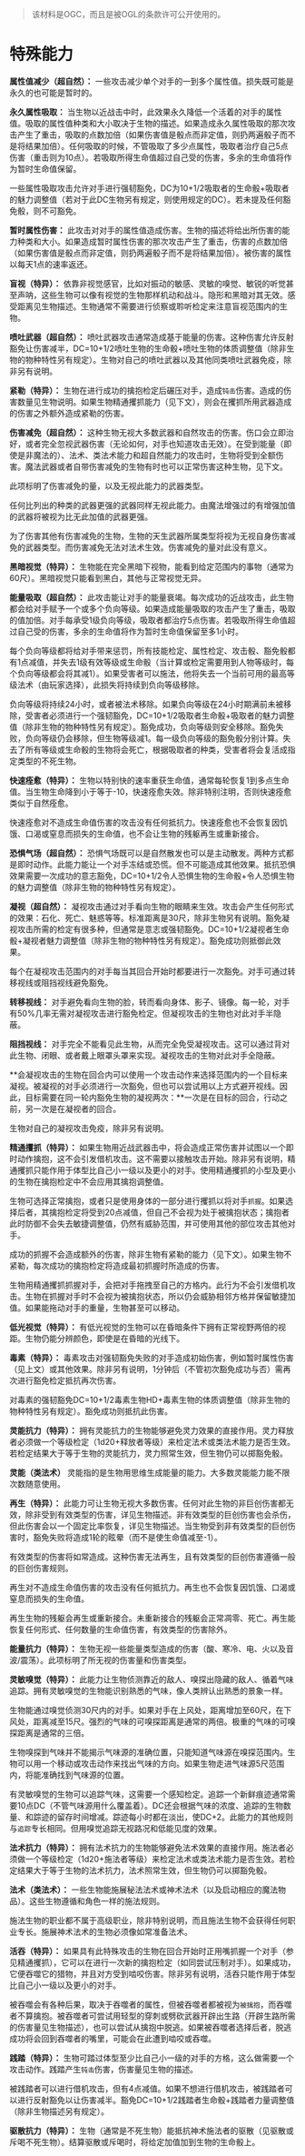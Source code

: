 > 该材料是OGC，而且是被OGL的条款许可公开使用的。

# 特殊能力

**属性值减少（超自然）：** 一些攻击减少单个对手的一到多个属性值。损失既可能是永久的也可能是暂时的。

**永久属性吸取：** 当生物以近战击中时，此效果永久降低一个活着的对手的属性值。吸取的属性值种类和大小取决于生物的描述。如果造成永久属性吸取的那次攻击产生了重击，吸取的点数加倍（如果伤害值是骰点而非定值，则扔两遍骰子而不是将结果加倍）。任何吸取的时候，不管吸取了多少点属性，吸取者治疗自己5点伤害（重击则为10点）。若吸取所得生命值超过自己受的伤害，多余的生命值将作为暂时生命值保留。

一些属性吸取攻击允许对手进行强韧豁免，DC为10+1/2吸取者的生命骰+吸取者的魅力调整值（若对于此DC生物另有规定，则使用规定的DC）。若未提及任何豁免骰，则不可豁免。

**暂时属性伤害：** 此攻击对对手的属性值造成伤害。生物的描述将给出所伤害的能力种类和大小。如果造成暂时属性伤害的那次攻击产生了重击，伤害的点数加倍（如果伤害值是骰点而非定值，则扔两遍骰子而不是将结果加倍）。被伤害的属性以每天1点的速率返还。

**盲视（特异）：** 依靠非视觉感官，比如对振动的敏感、灵敏的嗅觉、敏锐的听觉甚至声呐，这些生物可以像有视觉的生物那样机动和战斗。隐形和黑暗对其无效。感受距离见生物描述。生物通常不需要进行侦察或聆听检定来注意盲视范围内的生物。

**喷吐武器（超自然）：** 喷吐武器攻击通常造成基于能量的伤害。这种伤害允许反射豁免让伤害减半，DC=10+1/2喷吐生物的生命骰+喷吐生物的体质调整值（除非生物的物种特性另有规定）。生物对自己的喷吐武器以及其他同类喷吐武器免疫，除非另有说明。

**紧勒（特异）：** 生物在进行成功的擒抱检定后碾压对手，造成`钝击`伤害。造成的伤害数量见生物说明。如果生物精通攫抓能力（见下文），则会在攫抓所用武器造成的伤害之外额外造成紧勒的伤害。

**伤害减免（超自然）：** 这种生物无视大多数武器和自然攻击的伤害。伤口会立即治好，或者完全忽视武器伤害（无论如何，对手也知道攻击无效）。在受到能量（即使是非魔法的）、法术、类法术能力和超自然能力的攻击时，生物将受到全额伤害。魔法武器或者自带伤害减免的生物有时也可以正常伤害这种生物，见下文。

此项标明了伤害减免的量，以及无视此能力的武器类型。

任何比列出的种类的武器更强的武器同样无视此能力。由魔法增强过的有增强加值的武器将被视为比无此加值的武器更强。

为了伤害其他有伤害减免的生物，生物的天生武器所属类型将视为无视自身伤害减免的武器类型。而伤害减免无法对法术生效。伤害减免的量对此没有意义。

**黑暗视觉（特异）：** 生物能在完全黑暗下视物，能看到给定范围内的事物（通常为60尺）。黑暗视觉只能看到黑白，其他与正常视觉无异。

**能量吸取（超自然）：** 此攻击能让对手的能量衰竭。每次成功的近战攻击，此生物都会给对手赋予一个或多个负向等级。如果造成能量吸取的攻击产生了重击，吸取的值加倍。对手每承受1级负向等级，吸取者都治疗5点伤害。若吸取所得生命值超过自己受的伤害，多余的生命值将作为暂时生命值保留至多1小时。

每个负向等级都将给对手带来惩罚，所有技能检定、属性检定、攻击骰、豁免骰都有1点减值，并失去1级有效等级或生命骰（当计算或检定需要用到人物等级时，每个负向等级都会将其减1）。如果受害者可以施法，他将失去一个当前可用的最高等级法术（由玩家选择），此损失将持续到负向等级移除。

负向等级将持续24小时，或者被法术移除。如果负向等级在24小时期满前未被移除，受害者必须进行一个强韧豁免，DC=10+1/2吸取者生命骰+吸取者的魅力调整值（除非生物的物种特性另有规定）。豁免成功，负向等级则安全移除。豁免失败，负向等级仍会移除，但生物等级减1。每一级负向等级的豁免骰分别计算。失去了所有等级或生命骰的生物将会死亡，根据吸取者的种类，受害者将会复活成指定类型的不死生物。

**快速痊愈（特异）：** 生物以特别快的速率重获生命值，通常每轮恢复1到多点生命值。当生物生命降到小于等于-10，快速痊愈失效。除非特别注明，否则快速痊愈类似于自然痊愈。

快速痊愈对不造成生命值伤害的攻击没有任何抵抗力。快速痊愈也不会恢复因饥饿、口渴或窒息而损失的生命值，也不会让生物的残躯再生或重新接合。

**恐惧气场（超自然）：** 恐惧气场既可以是自然散发也可以是主动散发。两种方式都是即时动作。此能力能让一个对手冻结或恐慌。但不可能造成其他效果。抵抗恐惧效果需要一次成功的意志豁免，DC=10+1/2令人恐惧生物的生命骰+令人恐惧生物的魅力调整值（除非生物的物种特性另有规定）。

**凝视（超自然）：** 凝视攻击通过对手看向生物的眼睛来生效。攻击会产生任何形式的效果：石化、死亡、魅惑等等。标准距离是30尺，除非生物另有说明。豁免凝视攻击所需的检定有很多种，但通常是意志或强韧豁免。DC=10+1/2凝视者生命骰+凝视者魅力调整值（除非生物的物种特性另有规定）。豁免成功则抵御此效果。

每个在凝视攻击范围内的对手每当其回合开始时都要进行一次豁免。对手可通过转移视线或阻挡视线避免豁免。

**转移视线：** 对手避免看向生物的脸，转而看向身体、影子、镜像。每一轮，对手有50%几率无需对凝视攻击进行豁免检定。但凝视攻击的生物也对此对手半隐蔽。

**阻挡视线：** 对手完全不能看见此生物，从而完全免受凝视攻击。这可以通过背对此生物、闭眼、或者戴上眼罩头罩来实现。凝视攻击的生物对此对手全隐蔽。

**会凝视攻击的生物在回合内可以使用一个攻击动作来选择范围内的一个目标来凝视。被凝视的对手必须进行一次豁免，但也可以尝试用以上方式避开视线。因此，目标需要在同一轮内豁免生物的凝视两次：**一次是在目标的回合，行动之前，另一次是在凝视者的回合。

生物对自己的凝视攻击免疫，除非另有说明。

**精通攫抓（特异）：** 如果生物用近战武器击中，将会造成正常伤害并试图以一个即时动作擒抱，这不会引发借机攻击。这不需要以接触攻击开始。除非另有说明，精通攫抓只能作用于体型比自己小一级以及更小的对手。使用精通攫抓的小型及更小的生物在擒抱检定中不会应用其擒抱调整值。

生物可选择正常擒抱，或者只是使用身体的一部分进行攫抓以将对手`抓握`。如果选择后者，其擒抱检定将受到20点减值，但自己不会视为处于被擒抱状态；擒抱者此时防御不会失去敏捷调整值，仍然有威胁范围，并可使用其他的部位攻击其他对手。

成功的抓握不会造成额外的伤害，除非生物有紧勒的能力（见下文）。如果生物不紧勒，每次成功的擒抱检定将造成最初抓握时所造成的伤害。

生物用精通攫抓抓握对手，会把对手拖拽至自己的方格内。此行为不会引发借机攻击。生物在抓握对手时不会视为被擒抱状态，所以仍会威胁相邻方格并保留敏捷加值。如果能拖动对手的重量，生物甚至可以移动。

**低光视觉（特异）：** 有低光视觉的生物可以在昏暗条件下拥有正常视野两倍的视距。生物仍能分辨颜色，即使是在昏暗的光线下。

**毒素（特异）：** 毒素攻击对强韧豁免失败的对手造成初始伤害，例如暂时属性伤害（见上文）或其他效果。除非另有说明，1分钟后（不管初次豁免成功与否）需再次进行豁免检定抵抗再次伤害。

对毒素的强韧豁免DC=10+1/2毒素生物HD+毒素生物的体质调整值（除非生物的物种特性另有规定）。豁免成功则抵抗此伤害。

**灵能抗力（特异）：** 拥有灵能抗力的生物能够避免灵力效果的直接作用。灵力释放者必须做一个等级检定（1d20+释放者等级）来检定法术或类法术能力是否生效。若检定结果大于等于生物的灵能抗力，灵力照常生效，但生物仍可以掷豁免骰。

**灵能（类法术）** 灵能指的是生物用思维生成能量的能力。大多数灵能能力能不限次数随意使用。

**再生（特异）：** 此能力可让生物无视大多数伤害。任何对此生物的非巨创伤害都无效，除非受到有效类型的伤害，详见生物描述。非有效类型的巨创伤害也会杀伤，但此伤害会以一个固定比率恢复，详见生物描述。当生物受到非有效类型的巨创伤害时，豁免失败将造成1轮的眩晕（而不是使生命值减至-1）。

有效类型的伤害将如常造成。这种伤害无法再生，且有效类型的巨创伤害遵循一般的巨创伤害规则。

再生对不造成生命值伤害的攻击没有任何抵抗力。再生也不会恢复因饥饿、口渴或窒息而损失的生命值。

再生生物的残躯会再生或重新接合。未重新接合的残躯会正常凋零、死亡。再生能恢复任何形式、任何数量的生命值伤害，有效类型的伤害除外。

**能量抗力（特异）：** 生物无视一些能量类型造成的伤害（酸、寒冷、电、火以及音波/震荡）。此项标明了所无视的伤害量和伤害类型。

**灵敏嗅觉（特异）：** 此能力让生物侦测靠近的敌人、嗅探出隐藏的敌人、循着气味追踪。拥有灵敏嗅觉的生物能识别熟悉的气味，像人类辨认出熟悉的景象一样。

生物能通过嗅觉侦测30尺内的对手。如果对手在上风处，距离增加至60尺，在下风处，距离减至15尺。强烈的气味的可嗅探距离是通常的两倍。极重的气味的可嗅探距离是通常的三倍。

生物嗅探到气味并不能揭示气味源的准确位置，只能知道气味源在嗅探范围内。生物可以用一个移动或攻击动作来找出气味的方向。如果生物走进气味源5尺范围内，将能准确找到气味源的位置。

有灵敏嗅觉的生物可以追踪气味，这需要一个感知检定。追踪一个新鲜痕迹通常需要10点DC（不管气味源用什么覆盖着）。DC还会根据气味的浓度、追踪的生物数量、和踪迹的留存时间增减。踪迹每小时都在淡出，使DC+2。此能力的其他规则与`追踪`专长相同。但用嗅觉追踪无视路况和低能见度的效果。

**法术抗力（特异）：** 拥有法术抗力的生物能够避免法术效果的直接作用。施法者必须做一个等级检定（1d20+施法者等级）来检定法术或类法术能力是否生效。若检定结果大于等于生物的法术抗力，法术照常生效，但生物仍可以掷豁免骰。

**法术（类法术）：** 一些生物能施展秘法法术或神术法术（以及启动相应的魔法物品）。这些生物遵循和角色一样的施法规则。

施法生物的职业都不属于高级职业，除非特别说明，而且施法生物不会获得任何职业专长。施展神术法术的生物必须像如常准备法术。

**活吞（特异）：** 如果具有此特殊攻击的生物在回合开始时正用嘴抓握一个对手（参见精通攫抓），它可以在进行一次新的擒抱检定（如同尝试压制对手）。如果成功，它便吞噬它的猎物，并且对方受到啮咬伤害。除非另有说明，活吞只能作用于体型比自己小一级以及更小的对手。

被吞噬会有各种后果，取决于吞噬者的属性，但被吞噬者都被视为`被擒抱`，而吞噬者不算擒抱。被吞噬者可尝试用轻型的穿刺或劈砍武器开辟出生路（开辟生路所需的伤害量见生物描述），也可以尝试从擒抱中脱逃。如果被吞噬者选择后者，脱逃成功将会回到吞噬者的嘴里，可能会在此遭到啮咬或吞噬。

**践踏（特异）：** 生物可踏过体型至少比自己小一级的对手的方格，这么做需要一个攻击动作。践踏产生`钝击`伤害，伤害量见生物的描述。

被践踏者可以进行借机攻击，但有4点减值。如果不想进行借机攻击，被践踏者可以进行反射豁免以让伤害减半。豁免DC=10+1/2践踏者生命骰+践踏者力量调整值（除非生物描述另有规定）。

**驱散抗力（特异）：** 生物（通常是不死生物）能抵抗神术施法者的驱散（见驱散或斥喝不死生物）。结算驱散或斥喝时，将给定加值加到生物的生命骰上。
